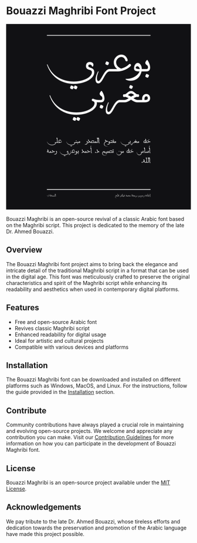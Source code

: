 # Bouazzi Maghribi Font Project

![sample](samples/sample-001.png)

Bouazzi Maghribi is an open-source revival of a classic Arabic font based on the Maghribi script. This project is dedicated to the memory of the late Dr. Ahmed Bouazzi.

## Overview

The Bouazzi Maghribi font project aims to bring back the elegance and intricate detail of the traditional Maghribi script in a format that can be used in the digital age. This font was meticulously crafted to preserve the original characteristics and spirit of the Maghribi script while enhancing its readability and aesthetics when used in contemporary digital platforms.

## Features

- Free and open-source Arabic font
- Revives classic Maghribi script
- Enhanced readability for digital usage
- Ideal for artistic and cultural projects
- Compatible with various devices and platforms

## Installation

The Bouazzi Maghribi font can be downloaded and installed on different platforms such as Windows, MacOS, and Linux. For the instructions, follow the guide provided in the [Installation](./installation_guide.md) section.

## Contribute

Community contributions have always played a crucial role in maintaining and evolving open-source projects. We welcome and appreciate any contribution you can make. Visit our [Contribution Guidelines](./contribution_guide.md) for more information on how you can participate in the development of Bouazzi Maghribi font.

## License

Bouazzi Maghribi is an open-source project available under the [MIT License](license.md).

## Acknowledgements

We pay tribute to the late Dr. Ahmed Bouazzi, whose tireless efforts and dedication towards the preservation and promotion of the Arabic language have made this project possible.
